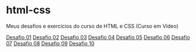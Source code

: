 # html-css

Meus desafios e exercícios do curso de HTML e CSS (Curso em Vídeo)

<a href="desafios/modulo-01/d001/d001.html">Desafio 01</a>
<a href="desafios/modulo-01/d002/ex002m1.html">Desafio 02</a>
<a href="desafios/modulo-01/d003/ex003.html">Desafio 03</a>
<a href="desafios/modulo-01/d004/d004.html">Desafio 04</a>
<a href="desafios/modulo-01/d005/index.html">Desafio 05</a>
<a href="desafios/modulo-01/d006/d006.html">Desafio 06</a>
<a href="desafios/modulo-01/d007/index.html">Desafio 07</a>
<a href="desafios/modulo-01/d008/index.html">Desafio 08</a>
<a href="desafios/modulo-01/d009/index.html">Desafio 09</a>
<a href="desafios/modulo-02/d010/index.html">Desafio 10</a>
